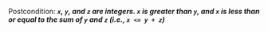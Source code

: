 Postcondition: ***`x`, `y`, and `z` are integers. `x` is greater than `y`, and `x` is less than or equal to the sum of `y` and `z` (i.e., `x <= y + z`)***